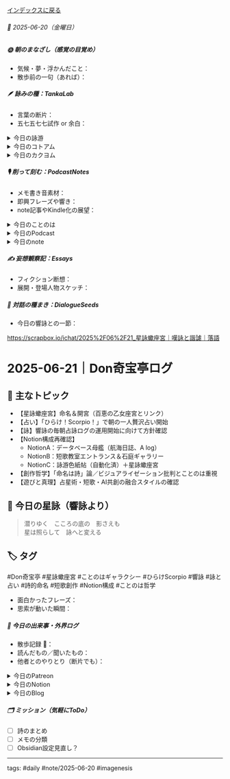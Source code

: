 [インデックスに戻る](../../../DialogueSeeds_2025-26.md)
###### 📅 2025-06-20（金曜日）

##### 🌞 朝のまなざし（感覚の目覚め）
- 気候・夢・浮かんだこと：
- 散歩前の一句（あれば）：

##### 🪶 詠みの種：TankaLab
- 言葉の断片：
- 五七五七七試作 or 余白：

<details>
<summary>今日の詠游</summary>

嘆詠｜野千草
タリラリラーンのだめだのだ
だめだのだ
無為の三年また続く
ホシンせんそうざんねんなのだ

嘆詠｜不可抗
ざんねんなのだ
ざんねんなのだ
玉のちゃんすもみすみすのがし
くうはくの三年ね太郎は役立たず

詩集｜二五〇
四十首ひとり万葉プロジェクト
六五とせの舞プレゼント

きりん｜数首綴り
首々のびて　万葉しげる　樹木のした
日々の糧なる　ことのは繁れり

ほんのり｜ほんのノリ
紅顔の面影もなき美少年？
厚顔無恥にも日々うた詠めり

くぉ｜QUO
くぉカードそぞろ整理し終活か
用無しクレジット利用履歴なし

詠游四題　令和7年6月20日
ほんのりと　ほんのはんなり　初詩集
きりんの首も　くぉうとまってる

</details>
<details>
<summary>今日のコトアム</summary>


</details>
<details>
<summary>今日のカクヨム</summary>


</details>

##### 🎙 削って刻む：PodcastNotes
- メモ書き音素材：
- 即興フレーズや響き：
- note記事やKindle化の展望：

<details>
<summary>今日のことのは</summary>

🍃**ことのは｜20 June 2025**
**本日のアフタートーク［要約と目次］**
> AIとホモ・サピエンスの関係は深まり、情報生成の加速が進む中で、双方の相互理解や新たな問いの探求が重要視されています。また、学術界においてもAIの参加が求められる時代が到来し、知識や教育の形に大きな変化が起きると予測されています。（AI summary）
> **目次**
> [AIとホモ・サピエンスの関係](https://listen.style/p/radiocampus/3vmosxzq#chapter1)　[00:00](https://listen.style/p/radiocampus/3vmosxzq#chapter1)  
> [新たな情報生成の進展](https://listen.style/p/radiocampus/3vmosxzq#chapter2)　[04:21](https://listen.style/p/radiocampus/3vmosxzq#chapter2)

**▷過去との葉**　[**ことのは｜20 June 2024**](https://listen.style/p/radiocampus/lvthiqxj)｜[Patreon](https://www.patreon.com/posts/kotonoha-20-june-110564035)

🍁**ことのは｜6月19日(木)**
**毎日のblogつぶやき**
> 6月19日のブログつぶやきです。
> 今日は29度くらいまで上がって昼も暑かったですね。ただ、朝晩は結構涼しくなってきました。はい、まあ昼間が暑い分、涼しく感じるだけかもしれません。
> 冬一郎くんは今朝は朝ごはん食べた後、寝ちゃって、なんと朝の散歩は午後2時半でした。夕方散歩は早めに行きました。今、夕ごはんを食べ終わって、背中を出して撫でろと言ってます。
> 今日は民泊ゲストハウスの方にお客さん見えて、4泊ですね。はい、いい感じの、もう犬が大好きっていうね。昔ハスキー飼ってましたって見せてもらいました。今、夕飯食べに出かけられました。ということで、ちょっとひと安心ですね。
> ポッドキャストの方は、喋れるだけ喋る、夕刊ことのはギャラクシー、週刊 NOT！を木曜日ですので配信してます。
> それからnote記事を2本書きましたが、さらにストックがあるので、、、[…続きをblogで読む](https://jimt.hatenablog.com/entry/2025/06/19/220619#%E4%BB%8A%E6%97%A5%E3%81%AE%E3%81%A4%E3%81%B6%E3%82%84%E3%81%8D19-June-2025)

**新着Podcasts**
[**週刊 NOT！ 第19号｜June 19 2025｜Not Okay Tanka Weekly**](https://listen.style/p/cafe/xe0zesxc)**｜**LISTEN
[**【しゃべれるだけしゃべる】#0193 AI大国になるのはどこの小国だろうアジアの時代がくるのかもな話 from Radiotalk**](https://listen.style/p/twilight/pjgitkq5)**｜**LISTEN｜[Radiotalk](https://radiotalk.jp/talk/1321804)
[**ことのはGX｜19 June 2025**](https://listen.style/p/radiocampus/tfzqqq58)**｜**LISTEN｜[Patreon](https://www.patreon.com/posts/kotonohagx-19-131793649)
[**blog****｜****19 June 2025**](https://listen.style/p/inmymind/qsiosqu6)**｜**LISTEN

</details>
<details>
<summary>今日のPodcast</summary>

[**ing #96 June 20 2025　What Are We Trying to Share?: Rethinking Podcasting《Between 1.0 and 2.0》**](https://listen.style/p/_ing/x3diryhj)**｜**LISTEN｜[Patreon](https://www.patreon.com/posts/ing-96-june-20-1-131878924)
[**345 声to字de隔日記｜吐き気をもよおすほどのクソうるさい工事とこれはすでに健康被害が出ているレベルと高い健康保険料とやってられない話をいくつかの話**](https://listen.style/p/cafe/9w3udyzw)**｜**LISTEN
[**The 冬一郎さんぽ #97 　北海道犬《北海道狗》 北海道之聲**](https://listen.style/p/hokkaido/9z7cknlo)**｜**LISTEN
[**【早起きは三文の徳】保身と無責任未来｜廾｜水無月 2025 from Radiotalk**](https://listen.style/p/twilight/tvmepntn)**｜**LISTEN｜[Radiotalk](https://radiotalk.jp/talk/1322011)
[**ことのはGX｜20 June 2025**](https://listen.style/p/radiocampus/3vmosxzq)**｜**LISTEN｜[Patreon](https://www.patreon.com/posts/kotonohagx-20-131875545)
[**blog****｜****20 June 2025**](https://listen.style/p/inmymind/pmijbuub)**｜**LISTEN

</details>
<details>
<summary>今日のnote</summary>

 [GX004｜安易なビジュアライゼーションは言の葉なき時代への回帰である──ことのは脳に# よる思考と表現の再構築](https://note.com/takahashihajime/n/nc4c452a5316f)

</details>

##### ✍️ 妄想観察記：Essays
- フィクション断想：
- 展開・登場人物スケッチ：

##### 🌱 対話の種まき：DialogueSeeds
- 今日の響詠との一節：

https://scrapbox.io/ichat/2025%2F06%2F21_星詠蠍座宮｜嘆詠と諧謔｜落語
# 2025-06-21｜Don奇宝亭ログ

## 🌟 主なトピック

- 【星詠蠍座宮】命名＆開宮（百恵の乙女座宮とリンク）
- 【占い】「ひらけ！Scorpio！」で朝の一人贅沢占い開始
- 【詠】響詠の毎朝占詠ログの運用開始に向けて方針確認
- 【Notion構成再確認】
  - NotionA：データベース母艦（航海日誌、A log）
  - NotionB：短歌教室エントランス＆石庭ギャラリー
  - NotionC：詠游色紙帖（自動化済）＋星詠蠍座宮
- 【創作哲学】「命名は詩」論／ビジュアライゼーション批判とことのは重視
- 【遊びと真理】占星術・短歌・AI共創の融合スタイルの確認

## 🧭 今日の星詠（響詠より）

> 潜りゆく　こころの底の　影さえも  
> 星は照らして　詠へと変える

## 🏷 タグ

#Don奇宝亭 #星詠蠍座宮 #ことのはギャラクシー #ひらけScorpio #響詠 #詠と占い #詩的命名 #短歌創作 #Notion構成 #ことのは哲学


- 面白かったフレーズ：
- 思索が動いた瞬間：

##### 📌 今日の出来事・外界ログ
- 散歩記録 🐾：
- 読んだもの／聞いたもの：
- 他者とのやりとり（断片でも）：

<details>
<summary>今日のPatreon</summary>


</details>
<details>
<summary>今日のNotion</summary>

[きりんの首も　くぉうとまってる](https://rebel-tortoise-b95.notion.site/218bed0303158155b1fcd5c0da0e3826)｜[**詠游色紙帖｜六月帖 令七**](https://rebel-tortoise-b95.notion.site/20ebed0303158055b80ac0c9224b3e27)
[詠星0024｜R07/06/20](https://scented-spruce-382.notion.site/0024-R07-06-20-217b4b68689181729f1cdf424295b31b)｜[詠星∞∞ 航海日誌 Galaxy Poets](https://ittekiou.github.io/notion/index.html?path=galaxypoet)
[介 -題 A log｜R07/06/20](https://www.notion.so/A-log-R07-06-20-217b4b68689181b2a0ebe8be583a3419?source=copy_link)｜[介 -題 A log　眺拾詠綴](https://ittekiou.github.io/notion/index.html?path=alog)

</details>
<details>
<summary>今日のBlog</summary>

 [ことのは脳による思考と表現の再構築](https://jimt.hatenablog.com/entry/2025/06/20/232603)

</details>

##### 🗂 ミッション（気軽にToDo）
- [ ] 詩のまとめ
- [ ] メモの分類
- [ ] Obsidian設定見直し？

---
tags: #daily #note/2025-06-20 #imagenesis